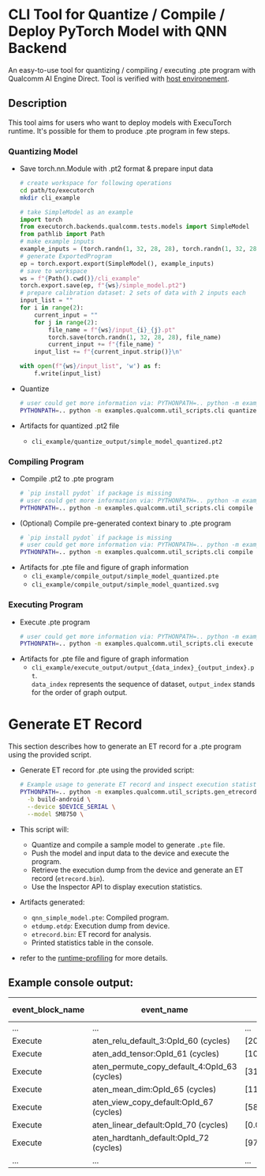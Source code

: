 # CLI Tool for Quantize / Compile / Deploy PyTorch Model with QNN Backend

An easy-to-use tool for quantizing / compiling / executing .pte program with Qualcomm AI Engine Direct. Tool is verified with [host environement](../../../docs/source/backends-qualcomm.md#host-os).

## Description

This tool aims for users who want to deploy models with ExecuTorch runtime. It's possible for them to produce .pte program in few steps.<br/>

### Quantizing Model

* Save torch.nn.Module with .pt2 format & prepare input data
  ```bash
  # create workspace for following operations
  cd path/to/executorch
  mkdir cli_example
  ```
  ```python
  # take SimpleModel as an example
  import torch
  from executorch.backends.qualcomm.tests.models import SimpleModel
  from pathlib import Path
  # make example inputs
  example_inputs = (torch.randn(1, 32, 28, 28), torch.randn(1, 32, 28, 28))
  # generate ExportedProgram
  ep = torch.export.export(SimpleModel(), example_inputs)
  # save to workspace
  ws = f"{Path().cwd()}/cli_example"
  torch.export.save(ep, f"{ws}/simple_model.pt2")
  # prepare calibration dataset: 2 sets of data with 2 inputs each
  input_list = ""
  for i in range(2):
      current_input = ""
      for j in range(2):
          file_name = f"{ws}/input_{i}_{j}.pt"
          torch.save(torch.randn(1, 32, 28, 28), file_name)
          current_input += f"{file_name} "
      input_list += f"{current_input.strip()}\n"

  with open(f"{ws}/input_list", 'w') as f:
      f.write(input_list)
  ```

* Quantize
  ```bash 
  # user could get more information via: PYTHONPATH=.. python -m examples.qualcomm.util_scripts.cli quantize -h
  PYTHONPATH=.. python -m examples.qualcomm.util_scripts.cli quantize -a cli_example/simple_model.pt2 -o cli_example/quantize_output -c use_8a8w -i cli_example/input_list --per_channel
  ```
* Artifacts for quantized .pt2 file
  - `cli_example/quantize_output/simple_model_quantized.pt2`


### Compiling Program

* Compile .pt2 to .pte program
  ```bash
  # `pip install pydot` if package is missing
  # user could get more information via: PYTHONPATH=.. python -m examples.qualcomm.util_scripts.cli compile -h
  PYTHONPATH=.. python -m examples.qualcomm.util_scripts.cli compile -a cli_example/quantize_output/simple_model_quantized.pt2 -o cli_example/compile_output -m SM8750
  ```
* (Optional) Compile pre-generated context binary to .pte program
  ```bash
  # `pip install pydot` if package is missing
  # user could get more information via: PYTHONPATH=.. python -m examples.qualcomm.util_scripts.cli compile -h
  PYTHONPATH=.. python -m examples.qualcomm.util_scripts.cli compile -a model.bin -o path/to/model/output -m SM8750
  ```
* Artifacts for .pte file and figure of graph information
  - `cli_example/compile_output/simple_model_quantized.pte`
  - `cli_example/compile_output/simple_model_quantized.svg`

### Executing Program

* Execute .pte program
  ```bash
  # user could get more information via: PYTHONPATH=.. python -m examples.qualcomm.util_scripts.cli execute -h
  PYTHONPATH=.. python -m examples.qualcomm.util_scripts.cli execute -a cli_example/compile_output/simple_model_quantized.pte -o cli_example/execute_output -i cli_example/input_list -s $DEVICE_SERIAL -b build-android -m SM8750
  ```
* Artifacts for .pte file and figure of graph information
  - `cli_example/execute_output/output_{data_index}_{output_index}.pt`.<br/>
  `data_index` represents the sequence of dataset, `output_index` stands for the order of graph output.

# Generate ET Record
This section describes how to generate an ET record for a .pte program using the provided script.
  * Generate ET record for .pte using the provided script:
    ```bash
    # Example usage to generate ET record and inspect execution statistics
    PYTHONPATH=.. python -m examples.qualcomm.util_scripts.gen_etrecord \
      -b build-android \
      --device $DEVICE_SERIAL \
      --model SM8750 \
    ```
  * This script will:
    - Quantize and compile a sample model to generate `.pte` file.
    - Push the model and input data to the device and execute the program.
    - Retrieve the execution dump from the device and generate an ET record (`etrecord.bin`).
    - Use the Inspector API to display execution statistics.

  * Artifacts generated:
    - `qnn_simple_model.pte`: Compiled program.
    - `etdump.etdp`: Execution dump from device.
    - `etrecord.bin`: ET record for analysis.
    - Printed statistics table in the console.

  * refer to the [runtime-profiling](https://docs.pytorch.org/executorch/stable/runtime-profiling.html) for more details.

## Example console output:
| event_block_name | event_name                                      | raw       | p10 (cycles) | p50 (cycles) | p90 (cycles) | avg (cycles) | min (cycles) | max (cycles) | op_types | delegate_debug_identifier             | stack_traces | module_hierarchy | is_delegated_op | delegate_backend_name | debug_data | start_time |
|------------------|--------------------------------------------------|-----------|--------------|--------------|--------------|---------------|---------------|---------------|----------|----------------------------------------|---------------|------------------|------------------|------------------------|------------|-------------|
| ...              | ...                                  | ...           | ...                    |        |
| Execute          | aten_relu_default_3:OpId_60 (cycles)            | [2045.0]  | 2045.0       | 2045.0       | 2045.0       | 2045.0        | 2045.0        | 2045.0        | []       | aten_relu_default_3:OpId_60 (cycles)         | {}        | {}               | True             | QnnBackend             | []         | [0]         |
| Execute          | aten_add_tensor:OpId_61 (cycles)                | [10271.0] | 10271.0      | 10271.0      | 10271.0      | 10271.0       | 10271.0       | 10271.0       | []       | aten_add_tensor:OpId_61 (cycles)             | {}        | {}               | True             | QnnBackend             | []         | [0]         |
| Execute          | aten_permute_copy_default_4:OpId_63 (cycles)    | [31959.0] | 31959.0      | 31959.0      | 31959.0      | 31959.0       | 31959.0       | 31959.0       | []       | aten_permute_copy_default_4:OpId_63 (cycles) | {}        | {}               | True             | QnnBackend             | []         | [0]         |
| Execute          | aten_mean_dim:OpId_65 (cycles)                  | [11008.0] | 11008.0      | 11008.0      | 11008.0      | 11008.0       | 11008.0       | 11008.0       | []       | aten_mean_dim:OpId_65 (cycles)               | {}        | {}               | True             | QnnBackend             | []         | [0]         |
| Execute          | aten_view_copy_default:OpId_67 (cycles)         | [5893.0]  | 5893.0       | 5893.0       | 5893.0       | 5893.0        | 5893.0        | 5893.0        | []       | aten_view_copy_default:OpId_67 (cycles)      | {}        | {}               | True             | QnnBackend             | []         | [0]         |
| Execute          | aten_linear_default:OpId_70 (cycles)            | [0.0]     | 0.0          | 0.0          | 0.0          | 0.0           | 0.0           | 0.0           | []       | aten_linear_default:OpId_70 (cycles)         | {}        | {}               | True             | QnnBackend             | []         | [0]         |
| Execute          | aten_hardtanh_default:OpId_72 (cycles)          | [9799.0]  | 9799.0       | 9799.0       | 9799.0       | 9799.0        | 9799.0        | 9799.0        | []       | aten_hardtanh_default:OpId_72 (cycles)       | {}        | {}               | True             | QnnBackend             | []         | [0]         |
| ...              | ...                                  | ...        | ...                    |
